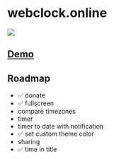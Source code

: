 # webclock.online

![](https://img.shields.io/github/issues/PavelGonzales/clock-ssr.svg)

## [Demo](https://webclock.online)
## Roadmap

- ✅ donate
- ✅ fullscreen
- compare timezones
- timer
- timer to date with notification
- ✅ set custom theme color
- sharing
- ✅ time in title
